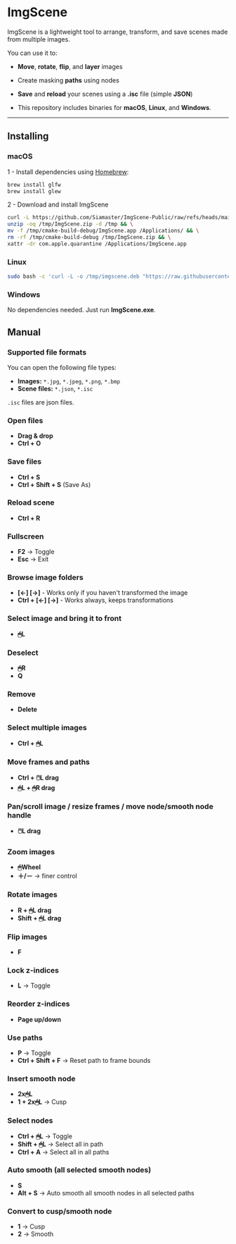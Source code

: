 # ImgScene

ImgScene is a lightweight tool to arrange, transform, and save scenes made from multiple images.

You can use it to:

- **Move**, **rotate**, **flip**, and **layer** images

- Create masking **paths** using nodes

- **Save** and **reload** your scenes using a **.isc** file (simple **JSON**)

- This repository includes binaries for **macOS**, **Linux**, and **Windows**.

---

## Installing


### macOS

1 - Install dependencies using [Homebrew](https://brew.sh):
```bash
brew install glfw
brew install glew
```

2 - Download and install ImgScene
```bash
curl -L https://github.com/Siamaster/ImgScene-Public/raw/refs/heads/main/mac/ImgScene.zip -o /tmp/ImgScene.zip && \
unzip -oq /tmp/ImgScene.zip -d /tmp && \
mv -f /tmp/cmake-build-debug/ImgScene.app /Applications/ && \
rm -rf /tmp/cmake-build-debug /tmp/ImgScene.zip && \
xattr -dr com.apple.quarantine /Applications/ImgScene.app
```

### Linux

```bash
sudo bash -c 'curl -L -o /tmp/imgscene.deb "https://raw.githubusercontent.com/Siamaster/ImgScene-Public/master/linux/ImgScene.deb" && apt install -y /tmp/imgscene.deb || apt --fix-broken install -y && rm /tmp/imgscene.deb'
```

### Windows

No dependencies needed. Just run **ImgScene.exe**.

## Manual

### Supported file formats
You can open the following file types:

- **Images:** `*.jpg`, `*.jpeg`, `*.png`, `*.bmp`
- **Scene files:** `*.json`, `*.isc`

`.isc` files are json files.

### Open files

- **Drag & drop**
- **Ctrl + O**

### Save files
- **Ctrl + S**
- **Ctrl + Shift + S**  (Save As)

### Reload scene
- **Ctrl + R**

### Fullscreen
- **F2** → Toggle
- **Esc** → Exit

### Browse image folders

- **[←] [→]** - Works only if you haven't transformed the image
- **Ctrl + [←] [→]** - Works always, keeps transformations

### Select image and bring it to front

- **🖱L**

### Deselect

- **🖱R**
- **Q**

### Remove

- **Delete**

### Select multiple images

- **Ctrl + 🖱L**

### Move frames and paths

- **Ctrl + 🖱️L drag**
- **🖱L + 🖱R drag**

### Pan/scroll image / resize frames / move node/smooth node handle

- **🖱️L drag**

### Zoom images

- **🖱Wheel**
- **＋/－** → finer control

### Rotate images

- **R + 🖱L drag**
- **Shift + 🖱L drag**

### Flip images

- **F**

### Lock z-indices

- **L** → Toggle

### Reorder z-indices

- **Page up/down**

### Use paths

- **P** → Toggle
- **Ctrl + Shift + F** → Reset path to frame bounds

### Insert smooth node

- **2x🖱L**
- **1 + 2x🖱L** → Cusp

### Select nodes

- **Ctrl + 🖱L** → Toggle
- **Shift + 🖱L** → Select all in path
- **Ctrl + A** → Select all in all paths

### Auto smooth (all selected smooth nodes)

- **S**
- **Alt + S** → Auto smooth all smooth nodes in all selected paths

### Convert to cusp/smooth node

- **1** → Cusp
- **2** → Smooth